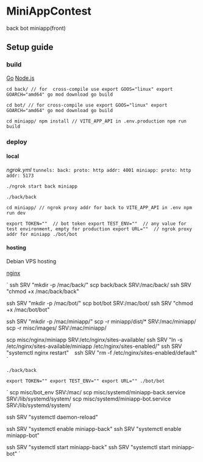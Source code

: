 # MiniAppContest

back
bot
miniapp(front)

## Setup guide

### build

[Go](https://go.dev/)
[Node.js](https://nodejs.org/en)

`
cd back/
// for  cross-compile use export GOOS="linux" export GOARCH="amd64"
go mod download
go build
`

`
cd bot/
// for cross-compile use export GOOS="linux" export GOARCH="amd64"
go mod download
go build
`

`
cd miniapp/
npm install
// VITE_APP_API in .env.production
npm run build
`

### deploy

#### local

*ngrok.yml*
`
tunnels:
  back:
    proto: http
    addr: 4001
  miniapp:
    proto: http
    addr: 5173
`

`
./ngrok start back miniapp
`

`
./back/back
`

`
cd miniapp/
// ngrok proxy addr for back to VITE_APP_API in .env
npm run dev
`

`
export TOKEN=""  // bot token
export TEST_ENV=""  // any value for test environment, empty for production
export URL=""  // ngrok proxy addr for miniapp
./bot/bot
`

#### hosting

Debian VPS hosting

[nginx](https://nginx.org/)

`
ssh SRV "mkdir -p /mac/back/"
scp back/back SRV:/mac/back/
ssh SRV "chmod +x /mac/back/back"

ssh SRV "mkdir -p /mac/bot/"
scp bot/bot SRV:/mac/bot/
ssh SRV "chmod +x /mac/bot/bot"

ssh SRV "mkdir -p /mac/miniapp/"
scp -r miniapp/dist/* SRV:/mac/miniapp/
scp -r misc/images/ SRV:/mac/miniapp/

scp misc/nginx/miniapp SRV:/etc/nginx/sites-available/
ssh SRV "ln -s /etc/nginx/sites-available/miniapp /etc/nginx/sites-enabled/"
ssh SRV "systemctl nginx restart"
`
`
ssh SRV "rm -f /etc/nginx/sites-enabled/default"
`

`
./back/back
`

`
export TOKEN=""
export TEST_ENV=""
export URL=""
./bot/bot
`

`
scp misc/bot_env SRV:/mac/
scp misc/systemd/miniapp-back.service SRV:/lib/systemd/system/
scp misc/systemd/miniapp-bot.service SRV:/lib/systemd/system/

ssh SRV "systemctl daemon-reload"

ssh SRV "systemctl enable miniapp-back"
ssh SRV "systemctl enable miniapp-bot"

ssh SRV "systemctl start miniapp-back"
ssh SRV "systemctl start miniapp-bot"
`
